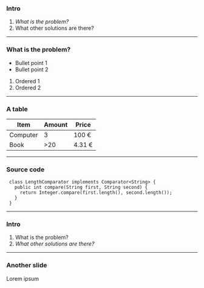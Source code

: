 
### Intro

<!-- .slide: data-background="../../vendors/codecentric-reveal-template/slides/img/background-orange-orig.jpg" -->

1. *What is the problem?*
1. What other solutions are there?

---

### What is the problem?

- Bullet point 1
- Bullet point 2
 1. Ordered 1
 1. Ordered 2

---

### A table

<table>
    <thead>
        <tr>
            <th>Item</th>
            <th>Amount</th>
            <th>Price</th>
        </tr>
    </thead>
    <tbody>
        <tr>
            <td>Computer</td>
            <td>3</td>
            <td>100 €</td>
        </tr>
        <tr>
            <td>Book</td>
            <td>&gt;20</td>
            <td>4.31 €</td>
        </tr>
    </tr></tbody>
</table>

---

### Source code

```
 class LengthComparator implements Comparator<String> {
   public int compare(String first, String second) {
     return Integer.compare(first.length(), second.length());
   }
 }
```

---

### Intro

<!-- .slide: data-background="../../vendors/codecentric-reveal-template/slides/img/background-orange-orig.jpg" -->

1. What is the problem?
1. *What other solutions are there?*


---

### Another slide

Lorem ipsum
